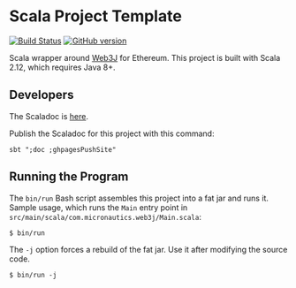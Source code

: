 # Scala Project Template

[![Build Status](https://travis-ci.org/mslinn/sbtTemplate.svg?branch=master)](https://travis-ci.org/mslinn/sbtTemplate)
[![GitHub version](https://badge.fury.io/gh/mslinn%2FsbtTemplate.svg)](https://badge.fury.io/gh/mslinn%2FsbtTemplate)

Scala wrapper around [Web3J](https://www.web3j.io) for Ethereum.
This project is built with Scala 2.12, which requires Java 8+.

## Developers
The Scaladoc is [here](http://mslinn.github.io/web3j-scala/latest/api/com/micronautics/web3j/index.html).

Publish the Scaladoc for this project with this command:

    sbt ";doc ;ghpagesPushSite"

## Running the Program
The `bin/run` Bash script assembles this project into a fat jar and runs it.
Sample usage, which runs the `Main` entry point in `src/main/scala/com.micronautics.web3j/Main.scala`:

```
$ bin/run
```

The `-j` option forces a rebuild of the fat jar. 
Use it after modifying the source code.

```
$ bin/run -j
```
